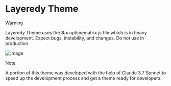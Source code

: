 # Layeredy Theme
> [!WARNING]
> Layeredy Theme uses the **3.x** uptimematrix.js file which is in heavy development. Expect bugs, instability, and changes. Do not use in production

![image](https://github.com/user-attachments/assets/4108b8b2-1654-4c51-8e4a-4cdfe5a8d898)


> [!NOTE]
> A portion of this theme was developed with the help of Claude 3.7 Sonnet to speed up the development process and get a theme ready for developers.
